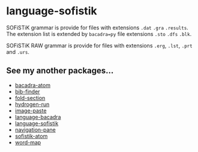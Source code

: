 # language-sofistik

SOFiSTiK grammar is provide for files with extensions `.dat` `.gra` `.results`. The extension list is extended by `bacadra=py` file extensions `.sto` `.dfs` `.blk`.

SOFiSTiK RAW grammar is provide  for files with extensions `.erg`, `.lst`, `.prt` and `.urs`.

## See my another packages...

* [bacadra-atom](https://github.com/bacadra/bacadra-atom)
* [bib-finder](https://github.com/bacadra/bib-finder)
* [fold-section](https://github.com/bacadra/fold-section)
* [hydrogen-run](https://github.com/bacadra/hydrogen-run)
* [image-paste](https://github.com/bacadra/image-paste)
* [language-bacadra](https://github.com/bacadra/language-bacadra)
* [language-sofistik](https://github.com/bacadra/language-sofistik)
* [navigation-pane](https://github.com/bacadra/navigation-pane)
* [sofistik-atom](https://github.com/bacadra/sofistik-atom)
* [word-map](https://github.com/bacadra/word-map)
